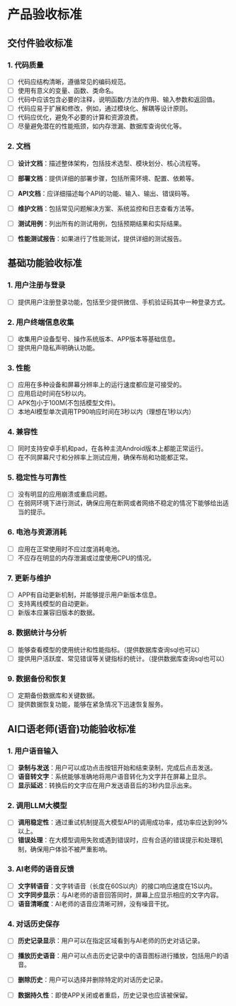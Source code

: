 # 产品验收标准

## 交付件验收标准

### 1. 代码质量
- [ ] 代码应结构清晰，遵循常见的编码规范。
- [ ] 使用有意义的变量、函数、类命名。
- [ ] 代码中应该包含必要的注释，说明函数/方法的作用、输入参数和返回值。
- [ ] 代码应易于扩展和修改，例如，通过模块化、解耦等设计原则。
- [ ] 代码应优化，避免不必要的计算和资源浪费。
- [ ] 尽量避免潜在的性能瓶颈，如内存泄漏、数据库查询优化等。

### 2. 文档
- [ ] **设计文档**：描述整体架构，包括技术选型、模块划分、核心流程等。
- [ ] **部署文档**：提供详细的部署步骤，包括所需环境、配置、依赖等。
- [ ] **API文档**：应详细描述每个API的功能、输入、输出、错误码等。
- [ ] **维护文档**：包括常见问题解决方案、系统监控和日志查看方法等。
- [ ] **测试用例**：列出所有的测试用例，包括预期结果和实际结果。
- [ ] **性能测试报告**：如果进行了性能测试，提供详细的测试报告。



## 基础功能验收标准
### 1. 用户注册与登录
- [ ] 提供用户注册登录功能，包括至少提供微信、手机验证码其中一种登录方式。

### 2. 用户终端信息收集
- [ ] 收集用户设备型号、操作系统版本、APP版本等基础信息。
- [ ] 提供用户隐私声明确认功能。

### 3. 性能
- [ ] 应用在多种设备和屏幕分辨率上的运行速度都应是可接受的。
- [ ] 应用启动时间在5秒以内。
- [ ] APK包小于100M(不包括模型文件)。
- [ ] 本地AI模型单次调用TP90响应时间在3秒以内（理想在1秒以内）

### 4. 兼容性
- [ ] 同时支持安卓手机和pad，在各种主流Android版本上都能正常运行。
- [ ] 在不同屏幕尺寸和分辨率上测试应用，确保布局和功能都正常。

### 5. 稳定性与可靠性
- [ ] 没有明显的应用崩溃或重启问题。
- [ ] 在弱网环境下进行测试，确保应用在断网或者网络不稳定的情况下能够给出适当的提示。

### 6. 电池与资源消耗
- [ ] 应用在正常使用时不应过度消耗电池。
- [ ] 不应存在明显的内存泄漏或过度使用CPU的情况。

### 7. 更新与维护
- [ ] APP有自动更新机制，并能够提示用户新版本信息。
- [ ] 支持离线模型的自动更新。
- [ ] 新版本应兼容旧版本的数据。

### 8. 数据统计与分析
- [ ] 能够查看模型的使用统计和性能指标。（提供数据库查询sql也可以）
- [ ] 提供用户活跃度、常见错误等关键指标的统计。（提供数据库查询sql也可以）

### 9. 数据备份和恢复
- [ ] 定期备份数据库和关键数据。
- [ ] 提供数据恢复功能，能够在紧急情况下迅速恢复服务。

## AI口语老师(语音)功能验收标准

### 1. 用户语音输入
- [ ] **录制与发送**：用户可以成功点击按钮开始和结束录制，完成后点击发送。
- [ ] **语音转文字**：系统能够准确地将用户语音转化为文字并在屏幕上显示。
- [ ] **显示延迟**：转换后的文字应在用户发送语音后的3秒内显示出来。

### 2. 调用LLM大模型
- [ ] **调用稳定性**：通过重试机制提高大模型API的调用成功率，成功率应达到99%以上。
- [ ] **错误处理**：在大模型调用失败或遇到错误时，应有合适的错误提示和处理机制，确保用户体验不被严重影响。

### 3. AI老师的语音反馈
- [ ] **文字转语音**：文字转语音（长度在60S以内）的接口响应速度在1S以内。
- [ ] **文字同步显示**：与AI老师的语音回答同时，屏幕上应显示相应的文字内容。
- [ ] **语音清晰度**：AI老师的语音应清晰可辨，没有噪音干扰。

### 4. 对话历史保存
- [ ] **历史记录显示**：用户可以在指定区域看到与AI老师的历史对话记录。
- [ ] **播放历史语音**：用户可以点击历史记录中的语音图标进行播放，包括用户的语音。
- [ ] **删除历史**：用户可以选择并删除特定的对话历史记录。
- [ ] **数据持久性**：即使APP关闭或者重启，历史记录也应该被保留。






